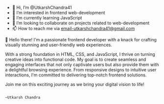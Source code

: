 - 👋 Hi, I’m @UtkarshChandra41 
- 👀 I’m interested in frontend web-development
- 🌱 I’m currently learning JavaScript
- 💞️ I’m looking to collaborate on projects related to web-development
- 📫 How to reach me via email-utkarshchandra41@gmail.com

👋 Hello there! I'm a passionate frontend developer with a knack for crafting visually stunning 
and user-friendly web experiences.

With a strong foundation in HTML, CSS, and JavaScript, I thrive on turning creative ideas into functional code.
My goal is to create seamless and engaging interfaces that not only captivate users but also provide them with 
a delightful browsing experience. From responsive designs to intuitive user interactions, I'm committed to delivering 
top-notch frontend solutions.

Join me on this exciting journey as we bring your digital vision to life!
                                                                  
                                                                                       
                                                                                       
                                                                                                           ~Utkarsh Chandra
